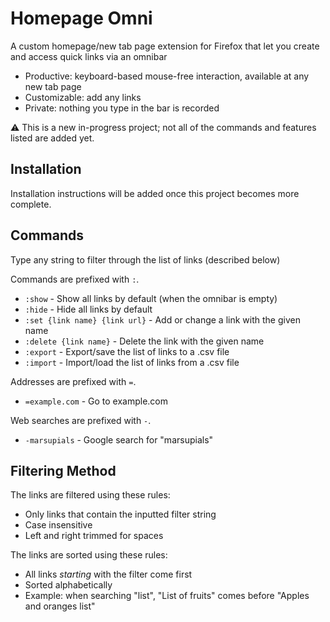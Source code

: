 # Homepage Omni

A custom homepage/new tab page extension for Firefox that let you create and access
quick links via an omnibar

- Productive: keyboard-based mouse-free interaction, available at any new tab page
- Customizable: add any links
- Private: nothing you type in the bar is recorded

<!-- TODO: images -->
:warning: This is a new in-progress project; not all of the commands and features listed are added yet.

## Installation

Installation instructions will be added once this project becomes more complete.

## Commands

Type any string to filter through the list of links (described below)

<!-- TODO: impl all -->
Commands are prefixed with `:`.
- `:show` - Show all links by default (when the omnibar is empty)
- `:hide` - Hide all links by default
- `:set {link name} {link url}` - Add or change a link with the given name
- `:delete {link name}` - Delete the link with the given name
- `:export` - Export/save the list of links to a .csv file
- `:import` - Import/load the list of links from a .csv file

<!-- TODO: impl -->
Addresses are prefixed with `=`.
- `=example.com` - Go to example.com

<!-- TODO: impl -->
Web searches are prefixed with `-`.
- `-marsupials` - Google search for "marsupials"

## Filtering Method

The links are filtered using these rules:
- Only links that contain the inputted filter string
- Case insensitive
- Left and right trimmed for spaces

The links are sorted using these rules:
- All links *starting* with the filter come first
- Sorted alphabetically
- Example: when searching "list", "List of fruits" comes before "Apples and oranges list"
